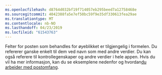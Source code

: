 ```yaml
---
ms.openlocfilehash: d8764d032bf19f714057eb295beed7a12758468e
ms.sourcegitcommit: 4042388fa5e7ef50bc59f9e35df330613fea29ae
ms.translationtype: MT
ms.contentlocale: nb-NO
ms.lasthandoff: 04/23/2019
ms.locfileid: "61543763"
---
```

Felter for posten som behandles for øyeblikket er tilgjengelig i formelen.  Du refererer ganske enkelt til dem ved navn som med andre verdier.  Du kan også referere til kontrollegenskaper og andre verdier i hele appen.  Hvis du vil ha mer informasjon, kan du se eksemplene nedenfor og hvordan[du arbeider med postomfang](../maker/canvas-apps/working-with-tables.md#record-scope). 

